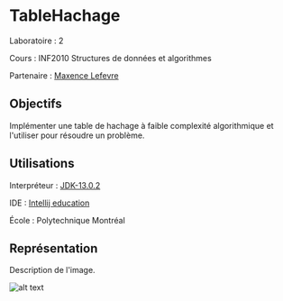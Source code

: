 # TableHachage
Laboratoire : 2

Cours : INF2010 Structures de données et algorithmes

Partenaire : [Maxence Lefevre](https://github.com/Solonioka)


## Objectifs
Implémenter une table de hachage à faible complexité algorithmique et l'utiliser pour résoudre un problème.

## Utilisations
Interpréteur : [JDK-13.0.2](https://www.oracle.com/java/technologies/javase-jdk13-downloads.html)

IDE : [Intellij education](https://www.jetbrains.com/fr-fr/idea/download/#section=windows)

École : Polytechnique Montréal

## Représentation
Description de l'image.

![alt text](https://github.com/TritzA/TableHachage/)
